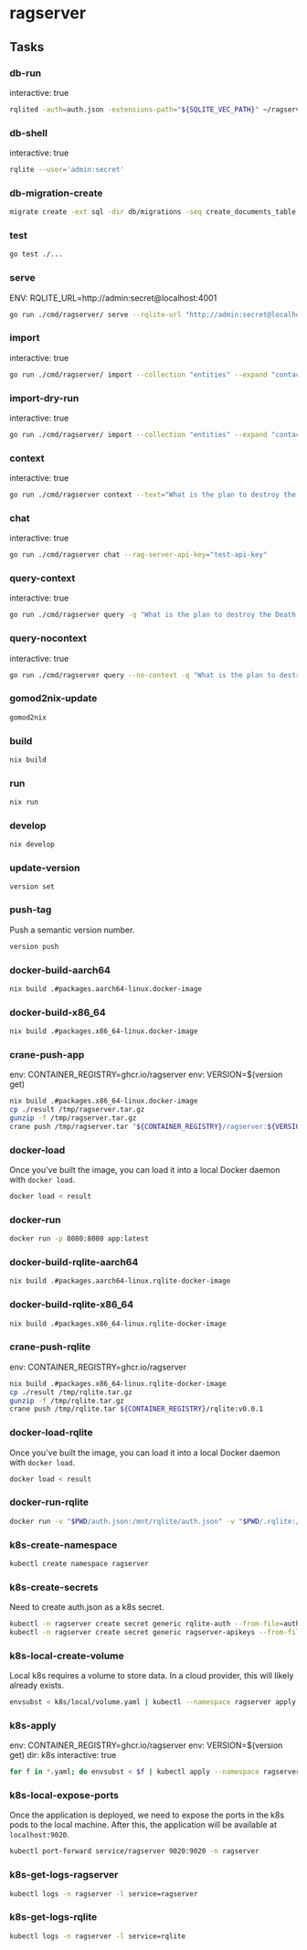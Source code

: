 # ragserver

## Tasks

### db-run

interactive: true

```bash
rqlited -auth=auth.json -extensions-path="${SQLITE_VEC_PATH}" ~/ragserver
```

### db-shell

interactive: true

```bash
rqlite --user='admin:secret'
```

### db-migration-create

```bash
migrate create -ext sql -dir db/migrations -seq create_documents_table
```

### test

```bash
go test ./...
```

### serve

ENV: RQLITE_URL=http://admin:secret@localhost:4001

```bash
go run ./cmd/ragserver/ serve --rqlite-url "http://admin:secret@localhost:4001"
```

### import

interactive: true

```bash
go run ./cmd/ragserver/ import --collection "entities" --expand "contacts,tags,dependsOn,dependsOn.contacts,dependsOn.tags,contributesTo,contributesTo.contacts,contributesTo.tags" --files="attachments" --rag-server-api-key "test-api-key"
```

### import-dry-run

interactive: true

```bash
go run ./cmd/ragserver/ import --collection "entities" --expand "contacts,tags,dependsOn,dependsOn.contacts,dependsOn.tags,contributesTo,contributesTo.contacts,contributesTo.tags" --files="attachments" --dry-run --id lyo5pgij6hcwx4j
```

### context

interactive: true

```bash
go run ./cmd/ragserver context --text="What is the plan to destroy the Death Star?" --rag-server-api-key="test-api-key" --pretty=false
```

### chat

interactive: true

```bash
go run ./cmd/ragserver chat --rag-server-api-key="test-api-key"
```

### query-context

interactive: true

```bash
go run ./cmd/ragserver query -q "What is the plan to destroy the Death Star?" --rag-server-api-key="test-api-key"
```

### query-nocontext

interactive: true

```bash
go run ./cmd/ragserver query --no-context -q "What is the plan to destroy the Death Star?"
```

### gomod2nix-update

```bash
gomod2nix
```

### build

```bash
nix build
```

### run

```bash
nix run
```

### develop

```bash
nix develop
```

### update-version

```
version set
```

### push-tag

Push a semantic version number.

```sh
version push
```

### docker-build-aarch64

```bash
nix build .#packages.aarch64-linux.docker-image
```

### docker-build-x86_64

```bash
nix build .#packages.x86_64-linux.docker-image
```

### crane-push-app

env: CONTAINER_REGISTRY=ghcr.io/ragserver
env: VERSION=$(version get)

```bash
nix build .#packages.x86_64-linux.docker-image
cp ./result /tmp/ragserver.tar.gz
gunzip -f /tmp/ragserver.tar.gz
crane push /tmp/ragserver.tar "${CONTAINER_REGISTRY}/ragserver:${VERSION}"
```

### docker-load

Once you've built the image, you can load it into a local Docker daemon with `docker load`.

```bash
docker load < result
```

### docker-run

```bash
docker run -p 8080:8080 app:latest
```

### docker-build-rqlite-aarch64

```bash
nix build .#packages.aarch64-linux.rqlite-docker-image
```

### docker-build-rqlite-x86_64

```bash
nix build .#packages.x86_64-linux.rqlite-docker-image
```

### crane-push-rqlite

env: CONTAINER_REGISTRY=ghcr.io/ragserver

```bash
nix build .#packages.x86_64-linux.rqlite-docker-image
cp ./result /tmp/rqlite.tar.gz
gunzip -f /tmp/rqlite.tar.gz
crane push /tmp/rqlite.tar ${CONTAINER_REGISTRY}/rqlite:v0.0.1
```

### docker-load-rqlite

Once you've built the image, you can load it into a local Docker daemon with `docker load`.

```bash
docker load < result
```

### docker-run-rqlite

```bash
docker run -v "$PWD/auth.json:/mnt/rqlite/auth.json" -v "$PWD/.rqlite:/mnt/data" -p 4001:4001 -p 4002:4002 -p 4003:4003 rqlite:latest
```

### k8s-create-namespace

```bash
kubectl create namespace ragserver
```

### k8s-create-secrets

Need to create auth.json as a k8s secret.

```bash
kubectl -n ragserver create secret generic rqlite-auth --from-file=auth.json
kubectl -n ragserver create secret generic ragserver-apikeys --from-file=apikeys.json
```

### k8s-local-create-volume

Local k8s requires a volume to store data. In a cloud provider, this will likely already exists.

```bash
envsubst < k8s/local/volume.yaml | kubectl --namespace ragserver apply -f -
```

### k8s-apply

env: CONTAINER_REGISTRY=ghcr.io/ragserver
env: VERSION=$(version get)
dir: k8s
interactive: true

```bash
for f in *.yaml; do envsubst < $f | kubectl apply --namespace ragserver -f -; done
```

### k8s-local-expose-ports

Once the application is deployed, we need to expose the ports in the k8s pods to the local machine. After this, the application will be available at `localhost:9020`.

```bash
kubectl port-forward service/ragserver 9020:9020 -n ragserver
```

### k8s-get-logs-ragserver

```bash
kubectl logs -n ragserver -l service=ragserver
```

### k8s-get-logs-rqlite

```bash
kubectl logs -n ragserver -l service=rqlite
```
